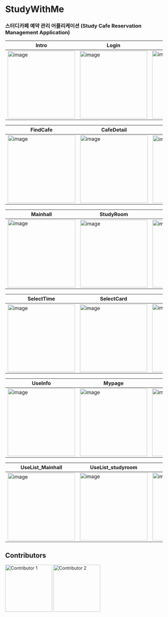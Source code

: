 # StudyWithMe

### 스터디카페 예약 관리 어플리케이션 (Study Cafe Reservation Management Application)

| Intro             | Login             | Main            |
|-------------------------|-------------------------|-------------------------|
| <img width="215" alt="image" src="https://github.com/Seong-A/StudyWithMe/assets/83965377/97bdefe2-ad29-419d-8915-fb607a5fc654"> | <img width="215" alt="image" src="https://github.com/Seong-A/StudyWithMe/assets/83965377/5344b965-f67e-47d2-8d59-0f1c5efa441d"> | <img width="216" alt="image" src="https://github.com/Seong-A/StudyWithMe/assets/83965377/50b7c189-04db-49ab-8896-3c1f976cb2d7"> |

| FindCafe       | CafeDetail            | SelectRoom            |
|-------------------------|-------------------------|-------------------------|
| <img width="216" alt="image" src="https://github.com/Seong-A/StudyWithMe/assets/83965377/68462b25-1236-47a4-be1d-881eb67c5a4a"> | <img width="216" alt="image" src="https://github.com/Seong-A/StudyWithMe/assets/83965377/64aae330-ead3-42db-86c5-73dfbe253540"> | <img width="215" alt="image" src="https://github.com/Seong-A/StudyWithMe/assets/83965377/12deb75b-ab9f-491d-a85a-97bed79eebfc"> |

| Mainhall       | StudyRoom            | LockerRoom            |
|-------------------------|-------------------------|-------------------------|
| <img width="216" alt="image" src="https://github.com/Seong-A/StudyWithMe/assets/83965377/baf914c7-69db-4c52-8dcc-447ff3c2eac5"> | <img width="215" alt="image" src="https://github.com/Seong-A/StudyWithMe/assets/83965377/7e717a32-f5f2-4e05-9d27-749fc2a0f375"> | <img width="215" alt="image" src="https://github.com/Seong-A/StudyWithMe/assets/83965377/b44f5e74-524c-42a3-80b7-a3c9e80ebae2"> |

| SelectTime       | SelectCard            | PaymentList            |
|-------------------------|-------------------------|-------------------------|
| <img width="215" alt="image" src="https://github.com/Seong-A/StudyWithMe/assets/83965377/0387dd5b-6e82-4887-8259-9c3aecd95925"> | <img width="215" alt="image" src="https://github.com/Seong-A/StudyWithMe/assets/83965377/daee8a2f-727d-4730-b226-a4b142cfa97f"> | <img width="216" alt="image" src="https://github.com/Seong-A/StudyWithMe/assets/83965377/1d9bb027-5a63-422d-b10a-60b5b87798ad"> |

| UseInfo       | Mypage            | ModifyPassword            |
|-------------------------|-------------------------|-------------------------|
| <img width="215" alt="image" src="https://github.com/Seong-A/StudyWithMe/assets/83965377/b89b04b9-3329-4d50-a439-98087b102d57"> | <img width="215" alt="image" src="https://github.com/Seong-A/StudyWithMe/assets/83965377/944c2ada-25fb-49ee-883f-8c8b66960a67"> | <img width="215" alt="image" src="https://github.com/Seong-A/StudyWithMe/assets/83965377/c1aef587-60c6-4f19-8e84-cb126f428373"> |

| UseList_Mainhall       | UseList_studyroom            | UseList_Locker            |
|-------------------------|-------------------------|-------------------------|
| <img width="215" alt="image" src="https://github.com/Seong-A/StudyWithMe/assets/83965377/b0df07a2-3adf-4108-99b6-9a53e6f30762"> | <img width="216" alt="image" src="https://github.com/Seong-A/StudyWithMe/assets/83965377/c05cc8eb-5538-466e-b79b-5ace32793bad"> | <img width="216" alt="image" src="https://github.com/Seong-A/StudyWithMe/assets/83965377/07b3c57a-0097-4dbf-b812-ef3b60d91b3a"> |

## Contributors

[<img width="150" alt="Contributor 1" src="https://github.com/Seong-A/StudyWithMe/assets/83965377/b8b055c2-4823-44dd-a90b-9599513f4797">](https://github.com/Seong-A)
[<img width="150" alt="Contributor 2" src="https://github.com/Seong-A/StudyWithMe/assets/83965377/2c0123e5-b4d7-407d-9155-cb83fb9c2be6">](https://github.com/grace612)



